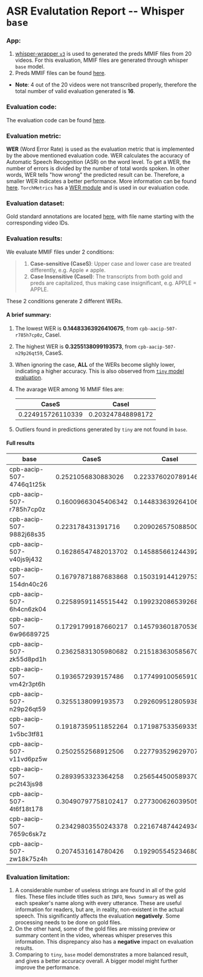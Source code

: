 # ASR Evalutation Report -- Whisper `base`

### App:
1. [whisper-wrapper `v3`](https://github.com/clamsproject/app-whisper-wrapper/tree/b9a423a04e9f3bf9c89bef48343f2ab0473b6d41) is used to generated the preds MMIF files from 20 videos. For this evaluation, MMIF files are generated through whisper `base` model. 
2. Preds MMIF files can be found [here](https://github.com/clamsproject/aapb-evaluations/tree/db6bbb4598a845ea9fba1168ab9ed2f3d15411df/asr_eval/preds%40whisper-wrapper-base%40aapb-collaboration-21).
* **Note**: 4 out of the 20 videos were not transcribed properly, therefore the total number of valid evaluation generated is **16**.

### Evaluation code: 
The evaluation code can be found [here](https://github.com/clamsproject/aapb-evaluations/tree/db6bbb4598a845ea9fba1168ab9ed2f3d15411df/asr_eval).

### Evaluation metric: 
**WER** (Word Error Rate) is used as the evaluation metric that is implemented by the above mentioned evaluation code. WER calculates the accuracy of Automatic Speech Recognition (ASR) on the word level. To get a WER, the number of errors is divided by the number of total words spoken. In other words, WER tells "how wrong" the predicted result can be. Therefore, a smaller WER indicates a better performance. More information can be found [here](https://en.wikipedia.org/wiki/Word_error_rate).
`TorchMetrics` has a [WER module](https://torchmetrics.readthedocs.io/en/stable/text/word_error_rate.html) and is used in our evaluation code.

### Evaluation dataset: 
Gold standard annotations are located [here](https://github.com/clamsproject/aapb-collaboration/tree/89b8b123abbd4a9a67c525cc480173b52e0d05f0/21), with file name starting with the corresponding video IDs.

### Evaluation results: 
We evaluate MMIF files under 2 conditions:
>1. **Case-sensitive (CaseS)**: Upper case and lower case are treated differently, e.g. Apple ≠ apple. 
>2. **Case Insensitive (CaseI)**: The transcripts from both gold and preds are capitalized, thus making case insignificant, e.g. APPLE = APPLE.

These 2 conditions generate 2 different WERs.

#### A brief summary:
1. The lowest WER is **0.14483363926410675**, from `cpb-aacip-507-r785h7cp0z`, CaseI.
2. The highest WER is **0.3255138099193573**, from `cpb-aacip-507-n29p26qt59`, CaseS. 
3. When ignoring the case, **ALL** of the WERs become slighly lower, indicating a higher accuracy. This is also observed from [`tiny` model evaluation](https://github.com/clamsproject/aapb-evaluations/blob/db6bbb4598a845ea9fba1168ab9ed2f3d15411df/asr_eval/report-20230725-preds%40whisper-wrapper-tiny%40aapb-collaboration-21.md).
4. The avarage WER among 16 MMIF files are:
   
    | CaseS | CaseI |
    | :---: | :---: |
    | 0.224915726110339| 0.203247848898172 |
5. Outliers found in predictions generated by `tiny` are not found in `base`. 

#### Full results
| base | CaseS | CaseI |
| --- | --- | --- |
| cpb-aacip-507-4746q1t25k | 0.2521056830883026 | 0.22337602078914642 |
| cpb-aacip-507-r785h7cp0z | 0.16009663045406342 | 0.14483363926410675 |
| cpb-aacip-507-9882j68s35 | 0.223178431391716 | 0.20902657508850098 |
| cpb-aacip-507-v40js9j432 | 0.16286547482013702 | 0.1458856612443924 |
| cpb-aacip-507-154dn40c26 | 0.16797871887683868 | 0.1503191441297531 |
| cpb-aacip-507-6h4cn6zk04 | 0.22589591145515442 | 0.1992320865392685 |
| cpb-aacip-507-6w96689725 | 0.17291799187660217 | 0.1457936018705368 |
| cpb-aacip-507-zk55d8pd1h | 0.23625831305980682 | 0.21518363058567047 |
| cpb-aacip-507-vm42r3pt6h | 0.1936572939157486 | 0.17749910056591034 |
| cpb-aacip-507-n29p26qt59 | 0.3255138099193573 | 0.2926095128059387 |
| cpb-aacip-507-1v5bc3tf81 | 0.19187359511852264 | 0.17198753356933594 |
| cpb-aacip-507-v11vd6pz5w | 0.2502552568912506 | 0.22779352962970734 |
| cpb-aacip-507-pc2t43js98 | 0.2893953323364258 | 0.2565445005893707 |
| cpb-aacip-507-4t6f18t178 | 0.30490797758102417 | 0.277300626039505 |
| cpb-aacip-507-7659c6sk7z | 0.23429803550243378 | 0.2216748744249344 |
| cpb-aacip-507-zw18k75z4h | 0.2074531614780426 | 0.19290554523468018 |



### Evaluation limitation: 
1. A considerable number of useless strings are found in all of the gold files. These files include titles such as `INFO`, `News Summary` as well as each speaker's name along with every utterance. These are useful information for readers, but are, in reality, non-existent in the actual speech. This significantly affects the evaluation **negatively**. Some processing needs to be done on gold files.
2. On the other hand, some of the gold files are missing preview or summary content in the video, whereas whisper preserves this information. This disprepancy also has a **negative** impact on evaluation results. 
3. Comparing to `tiny`, `base` model demonstrates a more balanced result, and gives a better accuracy overall. A bigger model might further improve the performance.
